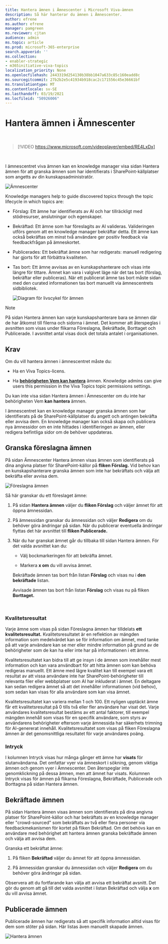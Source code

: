 ```yaml
---
title: Hantera ämnen i Ämnescenter i Microsoft Viva-ämnen
description: Så här hanterar du ämnen i Ämnescenter.
author: efrene
ms.author: efrene
manager: pamgreen
ms.reviewer: cjtan
audience: admin
ms.topic: article
ms.prod: microsoft-365-enterprise
search.appverid: ''
ms.collection:
- enabler-strategic
- m365initiative-viva-topics
localization_priority: None
ms.openlocfilehash: 2443319d254130b38bb1047a633c85c160eadd8c
ms.sourcegitcommit: 27b2b2e5c41934b918cac2c171556c45e36661bf
ms.translationtype: MT
ms.contentlocale: sv-SE
ms.lasthandoff: 03/19/2021
ms.locfileid: "50926006"
---
```

# <a name="manage-topics-in-the-topic-center"></a>Hantera ämnen i Ämnescenter 

</br>

> [!VIDEO https://www.microsoft.com/videoplayer/embed/RE4LxDx]  

</br>


I ämnescentret viva ämnen kan en  knowledge manager visa sidan Hantera ämnen för att granska ämnen som har identifierats i SharePoint-källplatser som angetts av din kunskapsadministratör.  

   ![Ämnescenter](../media/knowledge-management/topic-center.png) </br> 



Knowledge managers help to guide discovered topics through the topic lifecycle in which topics are:

- Förslag: Ett ämne har identifierats av AI och har tillräckligt med stödresurser, anslutningar och egenskaper.
- Bekräftad: Ett ämne som har föreslagits av AI valideras. Valideringen utförs genom att en knowledge manager bekräftar detta. Ett ämne kan också bekräftas om minst två användare ger positiv feedback via feedbackfrågan på ämneskortet.
- Publicerades: Ett bekräftat ämne som har redigerats: manuell redigering har gjorts för att förbättra kvaliteten.
- Tas bort: Ett ämne avvisas av en kunskapshanterare och visas inte längre för tittare. Ämnet kan vara i valgivet läge när det tas bort (förslag, bekräftar eller publiceras). När ett publicerat ämne tas bort måste sidan med den curated informationen tas bort manuellt via ämnescentrets sidbibliotek.

   ![Diagram för livscykel för ämnen](../media/knowledge-management/topic-lifecycle.png) </br> 

> [!Note] 
> På sidan Hantera ämnen kan varje kunskapshanterare bara se ämnen där de har åtkomst till filerna och sidorna i ämnet. Det kommer att återspeglas i avsnitten som visas under flikarna Föreslagna, Bekräftade, Borttaget och Publicerade. I avsnittet antal visas dock det totala antalet i organisationen.

## <a name="requirements"></a>Krav

Om du vill hantera ämnen i ämnescentret måste du:
- Ha en Viva Topics-licens.

- Ha [**behörigheten Vem kan hantera**](./topic-experiences-user-permissions.md) ämnen. Knowledge admins can give users this permission in the Viva Topics topic permissions settings. 

Du kan inte visa sidan Hantera ämnen i Ämnescenter om du inte har behörigheten Vem **kan hantera** ämnen.

I ämnescentret kan en knowledge manager granska ämnen som har identifierats på de SharePoint-källplatser du angett och antingen bekräfta eller avvisa dem. En knowledge manager kan också skapa och publicera nya ämnessidor om en inte hittades i identifieringen av ämnen, eller redigera befintliga sidor om de behöver uppdateras.


## <a name="review-suggested-topics"></a>Granska föreslagna ämnen

På sidan Ämnescenter Hantera ämnen visas ämnen som identifierats på dina angivna platser för SharePoint-källor på **fliken Förslag.** Vid behov kan en kunskapshanterare granska ämnen som inte har bekräftats och välja att bekräfta eller avvisa dem.

   ![Föreslagna ämnen](../media/knowledge-management/quality-score.png) </br> 

Så här granskar du ett föreslaget ämne:

1. På sidan **Hantera ämnen** väljer du **fliken Förslag** och väljer ämnet för att öppna ämnessidan.</br>

2. På ämnessidan granskar du ämnessidan och väljer **Redigera** om du behöver göra ändringar på sidan. När du publicerar eventuella ändringar flyttas det här avsnittet till **fliken Publicerade.**

3. När du har granskat ämnet går du tillbaka till sidan Hantera ämnen. För det valda avsnittet kan du:

   - Välj bockmarkeringen för att bekräfta ämnet.
    
   - Markera **x om** du vill avvisa ämnet.

    Bekräftade ämnen tas bort från listan **Förslag** och visas nu i **den bekräftade** listan.

    Avvisade ämnen tas bort från listan **Förslag** och visas nu på fliken **Borttaget.**

   </br> 

### <a name="quality-score"></a>Kvalitetsresultat

Varje ämne som visas på sidan Föreslagna ämnen har tilldelats <b>ett kvalitetsresultat.</b> Kvalitetsresultatet är en reflektion av mängden information som medelvärdet kan se för information om ämnet, med tanke på att varje användare kan se mer eller mindre information på grund av de behörigheter som de kan ha eller inte har på informationen i ett ämne. 

Kvalitetsresultatet kan bidra till att ge insyn i de ämnen som innehåller mest information och kan vara användbart för att hitta ämnen som kan behöva redigeras manuellt.  Ett ämne med lägre kvalitet kan till exempel vara ett resultat av att vissa användare inte har SharePoint-behörigheter till relevanta filer eller webbplatser som AI har inkluderat i ämnet. En deltagare kan sedan redigera ämnet så att det innehåller informationen (vid behov), som sedan kan visas för alla användare som kan visa ämnet.

Kvalitetsresultatet kan variera mellan 1 och 100. Ett nyligen upptäckt ämne får ett kvalitetsresultat på 0 tills två eller fler användare har visat det. Varje användares kvalitetsresultat bestäms av ett antal faktorer, till exempel mängden innehåll som visas för en specifik användare, som styrs av användarens behörigheter eftersom varje ämnessida har säkerhets trimning för AI-genererat innehåll. Kvalitetsresultatet som visas på fliken Föreslagna ämnen är det genomsnittliga resultatet för varje användares poäng.

### <a name="impressions"></a>Intryck

I kolumnen Intryck visas hur många gånger ett ämne har <b>visats</b> för slutanvändarna. Det omfattar vyer via ämneskort i sökning, genom viktiga ämnen och genom vyer i Ämnescenter. Den återspeglar inte genomklickning på dessa ämnen, men att ämnet har visats. Kolumnen Intryck visas för ämnen på flikarna Föreslagna, Bekräftade, Publicerade och Borttagna på sidan Hantera ämnen.


## <a name="confirmed-topics"></a>Bekräftade ämnen

På sidan Hantera ämnen visas ämnen som identifierats på dina angivna platser för SharePoint-källor och har bekräftats av en knowledge manager eller "crowd-sourced" som bekräftats av två eller flera personer via feedbackmekanismen för kortet på fliken Bekräftad.  Om det behövs kan en användare med behörighet att hantera ämnen granska bekräftade ämnen och välja att avvisa dem.

Granska ett bekräftat ämne:

1. På fliken **Bekräftad** väljer du ämnet för att öppna ämnessidan.</br>

2. På ämnessidan granskar du ämnessidan och väljer **Redigera** om du behöver göra ändringar på sidan.

Observera att du fortfarande kan välja att avvisa ett bekräftat avsnitt.  Det gör du genom att gå till det valda avsnittet i listan Bekräftad och välja **x** om du vill avvisa ämnet.

## <a name="published-topics"></a>Publicerade ämnen
Publicerade ämnen har redigerats så att specifik information alltid visas för dem som stöter på sidan. Här listas även manuellt skapade ämnen.

   ![Hantera ämnen](../media/knowledge-management/manage-topics-new.png) </br>